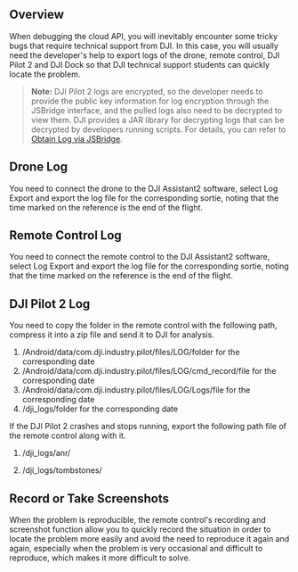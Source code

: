 ## Overview

When debugging the cloud API, you will inevitably encounter some tricky bugs that require technical support from DJI. In this case, you will usually need the developer's help to export logs of the drone, remote control, DJI Pilot 2 and DJI Dock so that DJI technical support students can quickly locate the problem.

> **Note:**
> DJI Pilot 2 logs are encrypted, so the developer needs to provide the public key information for log encryption through the JSBridge interface, and the pulled logs also need to be decrypted to view them. DJI provides a JAR library for decrypting logs that can be decrypted by developers running scripts. For details, you can refer to [Obtain Log via JSBridge](https://developer.dji.com/doc/cloud-api-tutorial/en/feature-set/pilot-feature-set/pull-pilot-log.html).

## Drone Log

You need to connect the drone to the DJI Assistant2 software, select Log Export and export the log file for the corresponding sortie, noting that the time marked on the reference is the end of the flight.

## Remote Control Log

You need to connect the remote control to the DJI Assistant2 software, select Log Export and export the log file for the corresponding sortie, noting that the time marked on the reference is the end of the flight.

## DJI Pilot 2 Log

You need to copy the folder in the remote control with the following path, compress it into a zip file and send it to DJI for analysis.

1. /Android/data/com.dji.industry.pilot/files/LOG/folder for the corresponding date
2. /Android/data/com.dji.industry.pilot/files/LOG/cmd_record/file for the corresponding date
3. /Android/data/com.dji.industry.pilot/files/LOG/Logs/file for the corresponding date
4. /dji_logs/folder for the corresponding date

If the DJI Pilot 2 crashes and stops running, export the following path file of the remote control along with it.

1. /dji_logs/anr/

2. /dji_logs/tombstones/

## Record or Take Screenshots

When the problem is reproducible, the remote control's recording and screenshot function allow you to quickly record the situation in order to locate the problem more easily and avoid the need to reproduce it again and again, especially when the problem is very occasional and difficult to reproduce, which makes it more difficult to solve.
